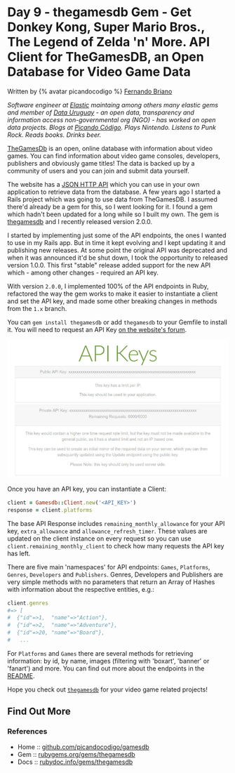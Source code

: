 # Day 9 - thegamesdb Gem - Get Donkey Kong, Super Mario Bros., The Legend of Zelda 'n' More. API Client for TheGamesDB, an Open Database for Video Game Data


Written by {% avatar picandocodigo %} [Fernando Briano](https://github.com/picandocodigo)

_Software engineer at [Elastic](https://www.elastic.co) maintaing among others many elastic gems and member of [Data Uruguay](https://data.org.uy/) - an open data, transparency and information access non-governmental org (NGO) - has worked on open data projects. Blogs at [Picando Código](https://picandocodigo.net). Plays Nintendo. Listens to Punk Rock. Reads books. Drinks beer._



[TheGamesDb](https://thegamesdb.net/) is an open, online database with information about video games. You can find information about video game consoles, developers, publishers and obviously game titles! The data is backed up by a community of users and you can join and submit data yourself.

The website has a [JSON HTTP API](https://api.thegamesdb.net/) which you can use in your own application to retrieve data from the database. A few years ago I started a Rails project which was going to use data from TheGamesDB. I assumed there'd already be a gem for this, so I went looking for it. I found a gem which hadn't been updated for a long while so I built my own. The gem is [thegamesdb](https://rubygems.org/gems/thegamesdb) and I recently released version 2.0.0.

I started by implementing just some of the API endpoints, the ones I wanted to use in my Rails app. But in time it kept evolving and I kept updating it and publishing new releases. At some point the original API was deprecated and when it was announced it'd be shut down, I took the opportunity to released version 1.0.0. This first "stable" release added support for the new API which - among other changes - required an API key.

With version `2.0.0`, I implemented 100% of the API endpoints in Ruby, refactored the way the gem works to make it easier to instantiate a client and set the API key, and made some other breaking changes in methods from the `1.x` branch.

You can `gem install thegamesdb` or add `thegamesdb` to your Gemfile to install it. You will need to request an API Key [on the website's forum](https://forums.thegamesdb.net/viewforum.php?f=10).

[![API keys](i/thegamesdb-api-keys.jpg)](https://api.thegamesdb.net/key.php)

Once you have an API key, you can instantiate a Client:

```ruby
client = Gamesdb::Client.new('<API_KEY>')
response = client.platforms
```

The base API Response includes `remaining_monthly_allowance` for your API key, `extra_allowance` and `allowance_refresh_timer`. These values are updated on the client instance on every request so you can use `client.remaining_monthly_client` to check how many requests the API key has left.

There are five main 'namespaces' for API endpoints: `Games`, `Platforms`, `Genres`, `Developers` and `Publishers`. Genres, Developers and Publishers are very simple methods with no parameters that return an Array of Hashes with information about the respective entities, e.g.:

```ruby
client.genres
#=> [
#  {"id"=>1,  "name"=>"Action"},
#  {"id"=>2,  "name"=>"Adventure"},
#  {"id"=>20, "name"=>"Board"},
#   ...
```

For `Platforms` and `Games` there are several methods for retrieving information: by id, by name, images (filtering with 'boxart', 'banner' or 'fanart') and more. You can find out more about the endpoints in the [README](https://github.com/picandocodigo/gamesdb#gamesdb--).

Hope you check out [`thegamesdb`](https://github.com/picandocodigo/gamesdb) for your video game related projects!



## Find Out More

### References

- Home :: [github.com/picandocodigo/gamesdb](https://github.com/picandocodigo/gamesdb)
- Gem :: [rubygems.org/gems/thegamesdb](https://rubygems.org/gems/thegamesdb)
- Docs :: [rubydoc.info/gems/thegamesdb](https://www.rubydoc.info/gems/thegamesdb/)

